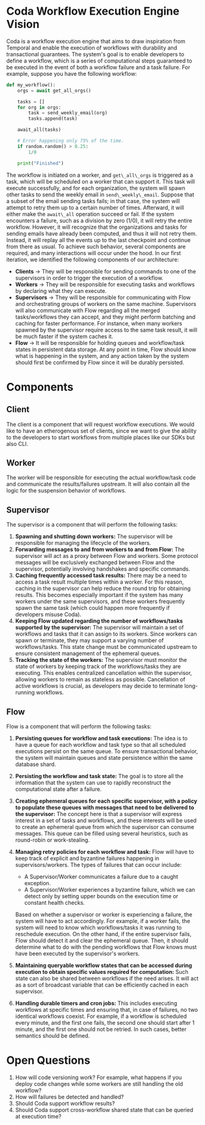 # Coda Workflow Execution Engine Vision

Coda is a workflow execution engine that aims to draw inspiration from Temporal and enable the execution of workflows with durability and transactional guarantees. The system's goal is to enable developers to define a workflow, which is a series of computational steps guaranteed to be executed in the event of both a workflow failure and a task failure.
For example, suppose you have the following workflow:

```python
def my_workflow():
	orgs = await get_all_orgs()

	tasks = []
	for org in orgs:
		task = send_weekly_email(org)
		tasks.append(task)

	await_all(tasks)

	# Error happening only 75% of the time.
	if random.random() > 0.25:
		1/0

	print("Finished")

```

The workflow is initiated on a worker, and `get\_all\_orgs` is triggered as a task, which will be scheduled on a worker that can support it. This task will execute successfully, and for each organization, the system will spawn other tasks to send the weekly email in `send\_weekly\_email`.
Suppose that a subset of the email sending tasks fails; in that case, the system will attempt to retry them up to a certain number of times. Afterward, it will either make the `await\_all` operation succeed or fail. If the system encounters a failure, such as a division by zero (1/0), it will retry the entire workflow. However, it will recognize that the organizations and tasks for sending emails have already been computed, and thus it will not retry them. Instead, it will replay all the events up to the last checkpoint and continue from there as usual.
To achieve such behavior, several components are required, and many interactions will occur under the hood. In our first iteration, we identified the following components of our architecture:
- **Clients** → They will be responsible for sending commands to one of the supervisors in order to trigger the execution of a workflow.
- **Workers** → They will be responsible for executing tasks and workflows by declaring what they can execute.
- **Supervisors** → They will be responsible for communicating with Flow and orchestrating groups of workers on the same machine. Supervisors will also communicate with Flow regarding all the merged tasks/workflows they can accept, and they might perform batching and caching for faster performance. For instance, when many workers spawned by the supervisor require access to the same task result, it will be much faster if the system caches it.
- **Flow** → It will be responsible for holding queues and workflow/task states in persistent data storage. At any point in time, Flow should know what is happening in the system, and any action taken by the system should first be confirmed by Flow since it will be durably persisted.

# Components
## Client
The client is a component that will request workflow executions. We would like to have an etherogenous set of clients, since we want to give the ability to the developers to start workflows from multiple places like our SDKs but also CLI.
## Worker
The worker will be responsible for executing the actual workflow/task code and communicate the results/failures upstream. It will also contain all the logic for the suspension behavior of workflows.
## Supervisor
The supervisor is a component that will perform the following tasks:
1. **Spawning and shutting down workers:** The supervisor will be responsible for managing the lifecycle of the workers.
2. **Forwarding messages to and from workers to and from Flow:** The supervisor will act as a proxy between Flow and workers. Some protocol messages will be exclusively exchanged between Flow and the supervisor, potentially involving handshakes and specific commands.
3. **Caching frequently accessed task results:** There may be a need to access a task result multiple times within a worker. For this reason, caching in the supervisor can help reduce the round trip for obtaining results. This becomes especially important if the system has many workers under the same supervisors, and these workers frequently spawn the same task (which could happen more frequently if developers misuse Coda).
4. **Keeping Flow updated regarding the number of workflows/tasks supported by the supervisor:** The supervisor will maintain a set of workflows and tasks that it can assign to its workers. Since workers can spawn or terminate, they may support a varying number of workflows/tasks. This state change must be communicated upstream to ensure consistent management of the ephemeral queues.
5. **Tracking the state of the workers:** The supervisor must monitor the state of workers by keeping track of the workflows/tasks they are executing. This enables centralized cancellation within the supervisor, allowing workers to remain as stateless as possible. Cancellation of active workflows is crucial, as developers may decide to terminate long-running workflows.

## Flow
Flow is a component that will perform the following tasks:
1. **Persisting queues for workflow and task executions:** The idea is to have a queue for each workflow and task type so that all scheduled executions persist on the same queue. To ensure transactional behavior, the system will maintain queues and state persistence within the same database shard.
2. **Persisting the workflow and task state:** The goal is to store all the information that the system can use to rapidly reconstruct the computational state after a failure.
3. **Creating ephemeral queues for each specific supervisor, with a policy to populate these queues with messages that need to be delivered to the supervisor:** The concept here is that a supervisor will express interest in a set of tasks and workflows, and these interests will be used to create an ephemeral queue from which the supervisor can consume messages. This queue can be filled using several heuristics, such as round-robin or work-stealing.
4. **Managing retry policies for each workflow and task:** Flow will have to keep track of explicit and byzantine failures happening in supervisors/workers. The types of failures that can occur include:
    - A Supervisor/Worker communicates a failure due to a caught exception.
    - A Supervisor/Worker experiences a byzantine failure, which we can detect only by setting upper bounds on the execution time or constant health checks.

    Based on whether a supervisor or worker is experiencing a failure, the system will have to act accordingly. For example, if a worker fails, the system will need to know which workflows/tasks it was running to reschedule execution. On the other hand, if the entire supervisor fails, Flow should detect it and clear the ephemeral queue. Then, it should determine what to do with the pending workflows that Flow knows must have been executed by the supervisor's workers.
5. **Maintaining queryable workflow states that can be accessed during execution to obtain specific values required for computation:** Such state can also be shared between workflows if the need arises. It will act as a sort of broadcast variable that can be efficiently cached in each supervisor.
6. **Handling durable timers and cron jobs:** This includes executing workflows at specific times and ensuring that, in case of failures, no two identical workflows coexist. For example, if a workflow is scheduled every minute, and the first one fails, the second one should start after 1 minute, and the first one should not be retried. In such cases, better semantics should be defined.

# **Open Questions**
1. How will code versioning work? For example, what happens if you deploy code changes while some workers are still handling the old workflow?
2. How will failures be detected and handled?
3. Should Coda support workflow results?
4. Should Coda support cross-workflow shared state that can be queried at execution time?

